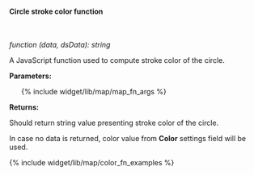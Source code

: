 #### Circle stroke color function

<div class="divider"></div>
<br/>

*function (data, dsData): string*

A JavaScript function used to compute stroke color of the circle.

**Parameters:**

<ul>
  {% include widget/lib/map/map_fn_args %}
</ul>

**Returns:**

Should return string value presenting stroke color of the circle.

In case no data is returned, color value from **Color** settings field will be used.

<div class="divider"></div>

{% include widget/lib/map/color_fn_examples %}
